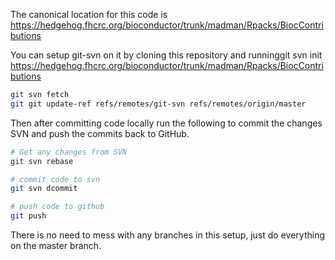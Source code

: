 The canonical location for this code is https://hedgehog.fhcrc.org/bioconductor/trunk/madman/Rpacks/BiocContributions

You can setup git-svn on it by cloning this repository and runninggit svn init https://hedgehog.fhcrc.org/bioconductor/trunk/madman/Rpacks/BiocContributions

```bash
git svn fetch
git git update-ref refs/remotes/git-svn refs/remotes/origin/master
```

Then after committing code locally run the following to commit the changes SVN and push the commits back to GitHub.

```bash
# Get any changes from SVN
git svn rebase

# commit code to svn
git svn dcommit

# push code to github
git push
```

There is no need to mess with any branches in this setup, just do everything on the master branch.
